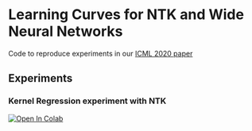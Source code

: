 
# Learning Curves for NTK and Wide Neural Networks
Code to reproduce experiments in our [ICML 2020 paper](https://arxiv.org/abs/2002.02561)

## Experiments

### Kernel Regression experiment with NTK

[![Open In Colab](https://colab.research.google.com/assets/colab-badge.svg)](https://colab.research.google.com/github/Pehlevan-Group/NTK_Learning_Curves/blob/master/Mode_Err_Expt.ipynb)
